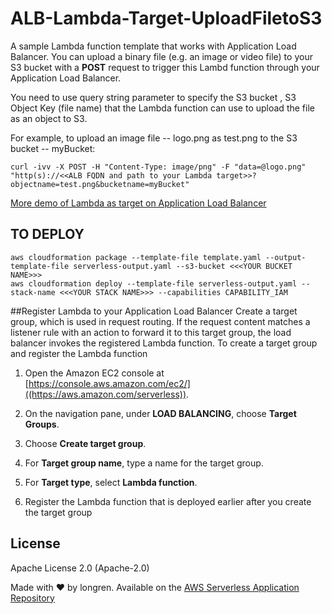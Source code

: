 # ALB-Lambda-Target-UploadFiletoS3
 
A sample Lambda function template that works with Application Load Balancer. You can upload a binary file (e.g. an image or video file) to your S3 bucket with a **POST** request to trigger this Lambd function through your Application Load Balancer. 


You need to use query string parameter to specify the S3 bucket , S3 Object Key (file name) that the Lambda function can use to upload the file as an object to S3.

For example, to upload an image file -- logo.png as test.png to the S3 bucket -- myBucket:

```
curl -ivv -X POST -H "Content-Type: image/png" -F "data=@logo.png" "http(s)://<<ALB FQDN and path to your Lambda target>>?objectname=test.png&bucketname=myBucket"
```

[More demo of Lambda as target on Application Load Balancer](https://exampleloadbalancer.com/lambda_demo.html)
## TO DEPLOY
```
aws cloudformation package --template-file template.yaml --output-template-file serverless-output.yaml --s3-bucket <<<YOUR BUCKET NAME>>>
aws cloudformation deploy --template-file serverless-output.yaml --stack-name <<<YOUR STACK NAME>>> --capabilities CAPABILITY_IAM
```

##Register Lambda to your Application Load Balancer
Create a target group, which is used in request routing. If the request content matches a listener rule with an action to forward it to this target group, the load balancer invokes the registered Lambda function. 
To create a target group and register the Lambda function

1. Open the Amazon EC2 console at [https://console.aws.amazon.com/ec2/]((https://aws.amazon.com/serverless)).

2. On the navigation pane, under **LOAD BALANCING**, choose **Target Groups**.

3. Choose **Create target group**.

4. For **Target group name**, type a name for the target group.

5. For **Target type**, select **Lambda function**.

6. Register the Lambda function that is deployed earlier after you create the target group


## License

Apache License 2.0 (Apache-2.0)

Made with ❤️ by longren. Available on the [AWS Serverless Application Repository](https://aws.amazon.com/serverless)